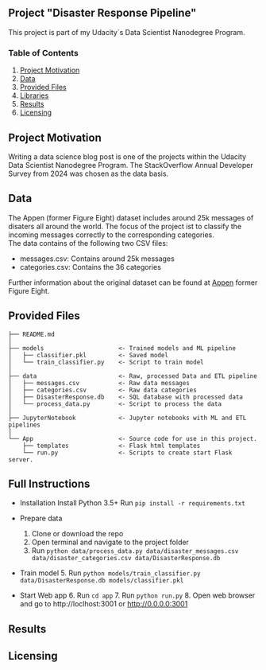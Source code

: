 ## Project "Disaster Response Pipeline"

This project is part of my Udacity´s Data Scientist Nanodegree Program. 

### Table of Contents
 
1. [Project Motivation](#motivation)
2. [Data](#data)
3. [Provided Files](#files)
4. [Libraries](#libraries)
5. [Results](#results)
6. [Licensing](#licensing)

## Project Motivation <a name="motivation"></a>

Writing a data science blog post is one of the projects within the Udacity Data Scientist Nanodegree Program. The StackOverflow Annual Developer Survey from 2024 was chosen as the data basis.

## Data <a name="data"></a>
The Appen (former Figure Eight) dataset includes around 25k messages of disaters all around the world. The focus of the project ist to classify the incoming messages correctly to the corresponding categories. </br>
The data contains of the following two CSV files:

<ul>
  <li>messages.csv: Contains around 25k messages
  <li>categories.csv: Contains the 36 categories 
</ul>

Further information about the original dataset can be found at [Appen](https://www.appen.com/) former Figure Eight.

## Provided Files <a name="files"></a>

```
├── README.md          
│
├── models                     <- Trained models and ML pipeline
│   ├── classifier.pkl         <- Saved model
│   └── train_classifier.py    <- Script to train model
│
├── data                       <- Raw, processed Data and ETL pipeline
│   ├── messages.csv           <- Raw data messages
│   ├── categories.csv         <- Raw data categories
│   ├── DisasterResponse.db    <- SQL database with processed data
│   └── process_data.py        <- Script to process the data
│
├── JupyterNotebook            <- Jupyter notebooks with ML and ETL pipelines
│
└── App                        <- Source code for use in this project.
    ├── templates              <- Flask html templates 
    └── run.py                 <- Scripts to create start Flask server. 
```

## Full Instructions

- Installation
    Install Python 3.5+
    Run ```pip install -r requirements.txt```
- Prepare data
    1. Clone or download the repo
    2. Open terminal and navigate to the project folder
    3. Run ```python data/process_data.py data/disaster_messages.csv data/disaster_categories.csv data/DisasterResponse.db```
- Train model
    5. Run ```python models/train_classifier.py data/DisasterResponse.db models/classifier.pkl```

- Start Web app
    6. Run ```cd app```
    7. Run ```python run.py```
    8. Open web browser and go to http://loclhost:3001 or http://0.0.0.0:3001

## Results <a name="results"></a>


## Licensing <a name="licensing"></a>
